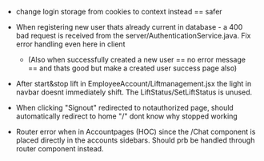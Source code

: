 * change login storage from cookies to context instead == safer

* When registering new user thats already current in database - a 400 bad request is received from the server/AuthenticationService.java. Fix error handling even here in client
    - (Also when successfully created a new user == no error message == and thats good but make a created user success page also)

* After start&stop lift in EmployeeAccount/Liftmanagement.jsx the light in navbar doesnt immediately shift. The LiftStatus/SetLiftStatus is unused.

* When clicking "Signout" redirected to notauthorized page, should automatically redirect to home "/" dont know why stopped working

* Router error when in Accountpages (HOC) since the /Chat component is placed directly in the accounts sidebars. Should prb be handled through router component instead.
